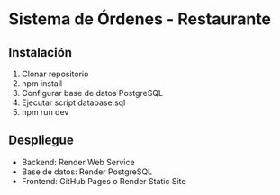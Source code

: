 # Sistema de Órdenes - Restaurante

## Instalación
1. Clonar repositorio
2. npm install
3. Configurar base de datos PostgreSQL
4. Ejecutar script database.sql
5. npm run dev

## Despliegue
- Backend: Render Web Service
- Base de datos: Render PostgreSQL
- Frontend: GitHub Pages o Render Static Site